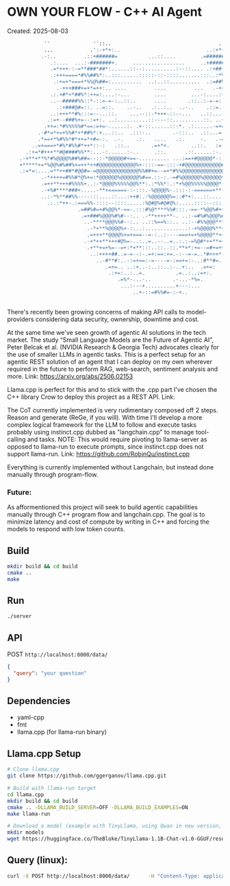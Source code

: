 # OWN YOUR FLOW - C++ AI Agent
Created: 2025-08-03

```bash
            ''              ''::..                                   .::.                            
            ...            .':-+*+:..                            ..:+*+-:.             ..            
           .-:..         .::+######=          ...::....        .=######+::.         ..:-            
              .:....  ...:-#######+.     .................     ..+#######-:.........:.              
              .=*+++-:-=**###*##*:......::--:..........:--::.... .:+##*###**+-:-+++*=.              
              .:+++====*#%%##%*:..:::......:::::-::-::::.......:::..:*%##%%%*+===+++:.              
               .:+=+*===+*%%@%##=:..........  ..:..::..........  .:=##%@%%*+===*+++:....            
                .-+++###+=+*=++:.. ....         ....         ...   .-++=*+=+###+++-.                
              .:.+#*+*##%*:++=:....:-...        ....        ...-:....:+++:*%##*+*#*.:               
              ..--#####%%::*-::=-=-:..::..      ....       .::..:-=-=:.-*-:%%#####--.               
                .:+###@#=::. ..=::.    ..-..   .:..:..  ..-..    .::=.  .::=#@###+:.                
              ..:+++**#%:::=--...::.    ...--::-*+++-::--...   ..::...--=:::%#**=++:.               
             .:=+--###%+=--:=+:. ..:..........::----::..........::. ..+=:--=+%##*--++:..            
            .++=:*#%%%%%#*==:=+=-......:. .+-::......::-*. .:......-=+=:==+#%%%%%#*:-++.            
          .-#*=*+=+%%#*+*##%*:+...::..  .:::-..       .-:::..  .::...=:*%##*+*#%%*=+*=**=.          
          .*==+*%#%%*#*++=*+#=-:.  .-.    .:.   ....   .:.     -.   .-=#**=++*%*%%#%*+==*.          
        ..=+===+*#%*#%%#*++*::-:   .::..       .=+*+.       ..::.   :=::**+*#%%#*%#*+===+=..        
      .:+=*#+++**#@####%%**:...-:......:-..     .::.      .::......:-....**%%####@#***++#*++:.      
    .-+**+**%*#%@@@@%##%##=--::-*@@@@@#+==-.......... ...:==+#@@@@@*-::--=*#%##%@@@@%#*%*****+=.    
    +*****+=*%@@%#%##%+=++*++#@@@@@@@@@@@@%+-:::-==-:::-+#@@@@@@@@@@@@#=**=+=+###%##@@%*=+*****+    
    .:=*=:....=**++##*#@@#=-=@@@@@@@@@@@@@@%%##+=--=+*#%%@@@@@@@@@@@@@@-=+#@@#**#++**=.....=*=:.    
           .-*++++=#%%#*@%+=:*@@@@@@%@@@@@@%#==.::-:.-=#%@@@@@@%@@@@@@*.==%@*#%%#=++++*-.           
           .=++**+++#%%%%+..:-*@@@@%%%%%@@%**:.:*%%*:.:*+%@@%%%%%@@@@*-:..=%#%%%+++**++=..          
           .-+%#****###+.....-**+======-:-:::.-%@@@@%-.:::-:-======+**-.....=####***#%+-.           
           ..:-*%**##%%----:::....::...:++#:.-%@@@@@@%=::#*+:...::....::::---%%#***%*-:.            
             .:.:*++-.:===%%-::::--::::.....:%@#@%#@#@%:.....::::--::::-%%===:.-+**:.:..            
                       .=##%#=+#%@@%*-==-.:::#%@****%%#:::.-==-*%@@%#++#%##+.                       
                        .=+###%@@@%#%#--:.. .-**++++**-. ..:-=#%#%@@@%###+=.                        
                         ..-****@@@%%#--:.. ..::%==%::.. ..:--#%%@@@***+-...                        
                          .-*+**%@@@@%+-:...:..............:-+%@@@@%**+*-.                          
                          .=+++**@@@@%+=+===--=-:..:----===+=+%@@@@**++*=.                          
                         .-+*++**+++#@%=-..:..=..--..=..:.:-=%@#*++**++#+-.                         
                          .+**+=+%=--=+:*+**:::..::..::.**+*:+=--=#+=+*++.                          
                           ..:++++##..=-=--:-.=+:==:+=.-:--=-=..*#+++*-..                           
                             ..-#**#:..-:=+==:-=----=-:==+=:-..:#**#=.                              
                                .=+=.. ..:+..-:..::..:-..+:..  .=+=:                                
                                 .:+=:..:..=.          .=..:..:=+:.                                 
                                    .=%*-...-..       .-...-*%=.                                    
                                     ...:---+..........+---:...                                     
                                         ..+-::=#%%#=-:-+..                                         
                   
```

There's recently been growing concerns of making API calls to model-providers considering data security, ownership, downtime and cost.

At the same time we've seen growth of agentic AI solutions in the tech market. 
The study “Small Language Models are the Future of Agentic AI”, Peter Belcak et al. (NVIDIA Research & Georgia Tech) advocates clearly for the use of smaller LLMs in agentic tasks.
This is a perfect setup for an agentic REST solution of an agent that I can deploy on my own wherever required in the future to perform RAG, web-search, sentiment analysis and more.
Link: https://arxiv.org/abs/2506.02153

Llama.cpp is perfect for this and to stick with the .cpp part I've chosen the C++ library Crow to deploy this project as a REST API.
Link: 

The CoT currently implemented is very rudimentary composed off 2 steps. Reason and generate (ReGe, if you will). 
With time I'll develop a more complex logical framework for the LLM to follow and execute tasks probably using instinct.cpp dubbed as "langchain.cpp" to manage tool-calling and tasks.
NOTE: This would require pivoting to llama-server as opposed to llama-run to execute prompts, since instinct.cpp does not support llama-run.
Link: 
https://github.com/RobinQu/instinct.cpp

Everything is currently implemented without Langchain, but instead done manually through program-flow. 

### Future:
As afformentioned this project will seek to build agentic capabilities manually through C++ program flow and langchain.cpp.
The goal is to minimize latency and cost of compute by writing in C++ and forcing the models to respond with low token counts.

## Build

```bash
mkdir build && cd build
cmake ..
make
```

## Run

```bash
./server
```

## API

POST `http://localhost:8000/data/`

```json
{
  "query": "your question"
}
```

## Dependencies

- yaml-cpp
- fmt
- llama.cpp (for llama-run binary)

## Llama.cpp Setup

```bash
# Clone llama.cpp
git clone https://github.com/ggerganov/llama.cpp.git

# Build with llama-run target
cd llama.cpp
mkdir build && cd build
cmake .. -DLLAMA_BUILD_SERVER=OFF -DLLAMA_BUILD_EXAMPLES=ON
make llama-run

# Download a model (example with TinyLlama, using Qwan in new version, you're welcome to experiment further)
mkdir models
wget https://huggingface.co/TheBloke/TinyLlama-1.1B-Chat-v1.0-GGUF/resolve/main/tinyllama-1.1b-chat-v1.0.Q4_0.gguf -O models/tinyllama-1.1b-chat-v1.0.Q4_0.gguf
``` 

## Query (linux):

```bash
curl -X POST http://localhost:8000/data/      -H "Content-Type: application/json"      -d '{"query": "YOUR QUERY HERE"}'
```